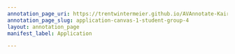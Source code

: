 ```yaml
---
annotation_page_uri: https://trentwintermeier.github.io/AVAnnotate-Kairos-Review/annotations/application-canvas-1-student-group-4.json
annotation_page_slug: application-canvas-1-student-group-4
layout: annotation_page
manifest_label: Application

---
```


